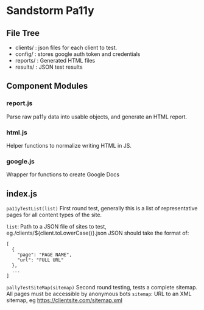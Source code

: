 # Sandstorm Pa11y

## File Tree
- clients/ : json files for each client to test.
- config/ : stores google auth token and credentials
- reports/ : Generated HTML files
- results/ : JSON test results

## Component Modules
### report.js
Parse raw pa11y data into usable objects, and generate an HTML report.
### html.js
Helper functions to normalize writing HTML in JS.
### google.js
Wrapper for functions to create Google Docs

## index.js
```pa11yTestList(list)```
First round test, generally this is a list of representative pages for all content types of the site.

```list```: Path to a JSON file of sites to test, eg./clients/${client.toLowerCase()}.json
JSON should take the format of:
```
[
  {
    "page": "PAGE NAME",
    "url": "FULL URL"
  },
  ...
]
```

```pallyTestSiteMap(sitemap)```
Second round testing, tests a complete sitemap. All pages must be accessible by anonymous bots
```sitemap```: URL to an XML sitemap, eg https://clientsite.com/sitemap.xml
